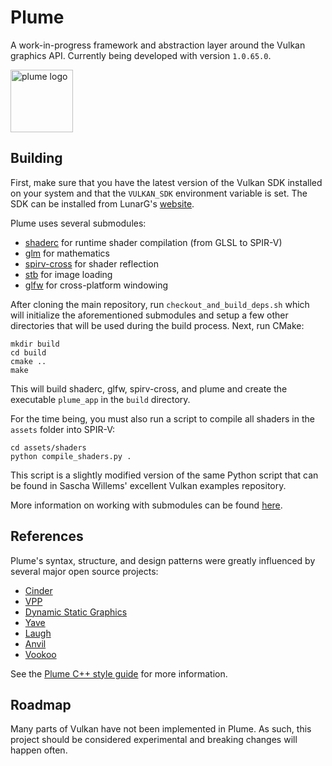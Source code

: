 # Plume
A work-in-progress framework and abstraction layer around the Vulkan graphics API. Currently being developed with version `1.0.65.0`.

<p>
  <img src="https://github.com/mwalczyk/plume/blob/master/logo.svg" alt="plume logo" width="100" height="auto"/>
</p>

## Building

First, make sure that you have the latest version of the Vulkan SDK installed on your system and that the `VULKAN_SDK` environment variable is set. The SDK can be installed from LunarG's [website](https://vulkan.lunarg.com/).

Plume uses several submodules:
- [shaderc](https://github.com/google/shaderc) for runtime shader compilation (from GLSL to SPIR-V)
- [glm](https://github.com/g-truc/glm) for mathematics
- [spirv-cross](https://github.com/KhronosGroup/SPIRV-Cross) for shader reflection
- [stb](https://github.com/nothings/stb) for image loading
- [glfw](https://github.com/glfw/glfw) for cross-platform windowing

After cloning the main repository, run `checkout_and_build_deps.sh` which will initialize the aforementioned submodules and setup a few other directories that will be used during the build process. Next, run CMake:

```
mkdir build
cd build
cmake ..
make
```

This will build shaderc, glfw, spirv-cross, and plume and create the executable `plume_app` in the `build` directory.

For the time being, you must also run a script to compile all shaders in the `assets` folder into SPIR-V:

```
cd assets/shaders
python compile_shaders.py .
```

This script is a slightly modified version of the same Python script that can be found in Sascha Willems' excellent Vulkan examples repository.

More information on working with submodules can be found [here](https://github.com/blog/2104-working-with-submodules).

## References

Plume's syntax, structure, and design patterns were greatly influenced by several major
open source projects:

- [Cinder](https://github.com/cinder/Cinder)
- [VPP](https://github.com/nyorain/vpp)
- [Dynamic Static Graphics](https://github.com/DynamicStatic/Dynamic_Static_Graphics)
- [Yave](https://github.com/gan74/Yave)
- [Laugh](https://github.com/jian-ru/laugh_engine)
- [Anvil](https://github.com/GPUOpen-LibrariesAndSDKs/Anvil)
- [Vookoo](https://github.com/andy-thomason/Vookoo)

See the [Plume C++ style guide](https://github.com/mwalczyk/plume_cpp_style) for more information.

## Roadmap

Many parts of Vulkan have not been implemented in Plume. As such, this project should be considered
experimental and breaking changes will happen often.
